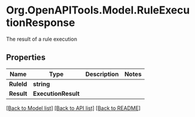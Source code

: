 # Org.OpenAPITools.Model.RuleExecutionResponse
The result of a rule execution
## Properties

Name | Type | Description | Notes
------------ | ------------- | ------------- | -------------
**RuleId** | **string** |  | 
**Result** | **ExecutionResult** |  | 

[[Back to Model list]](../README.md#documentation-for-models) [[Back to API list]](../README.md#documentation-for-api-endpoints) [[Back to README]](../README.md)

